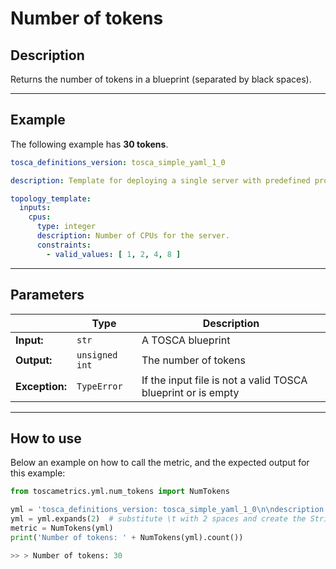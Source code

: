 # Number of tokens

## Description

Returns the number of tokens in a blueprint (separated by black spaces).

---

## Example
The following example has **30 tokens**.

``` yaml
tosca_definitions_version: tosca_simple_yaml_1_0

description: Template for deploying a single server with predefined properties.

topology_template:
  inputs:
    cpus:
      type: integer
      description: Number of CPUs for the server.
      constraints:
        - valid_values: [ 1, 2, 4, 8 ]
```

---

## Parameters


|   | **Type** | **Description** |
|---|---|---|
**Input:**| `str`| A TOSCA blueprint|
**Output:**| `unsigned int`| The number of tokens|
**Exception:**| `TypeError`| If the input file is not a valid TOSCA blueprint or is empty |

---


## How to use

Below an example on how to call the metric, and the expected output for this example:

```python
from toscametrics.yml.num_tokens import NumTokens

yml = 'tosca_definitions_version: tosca_simple_yaml_1_0\n\ndescription: Template for deploying a single server with predefined properties.\n\ntopology_template:\n  inputs:\n    cpus:\n      type: integer\n      description: Number of CPUs for the server.\n      constraints:\n        - valid_values: [ 1, 2, 4, 8 ]'
yml = yml.expands(2)  # substitute \t with 2 spaces and create the StringIO object
metric = NumTokens(yml)
print('Number of tokens: ' + NumTokens(yml).count())

>> > Number of tokens: 30
```
